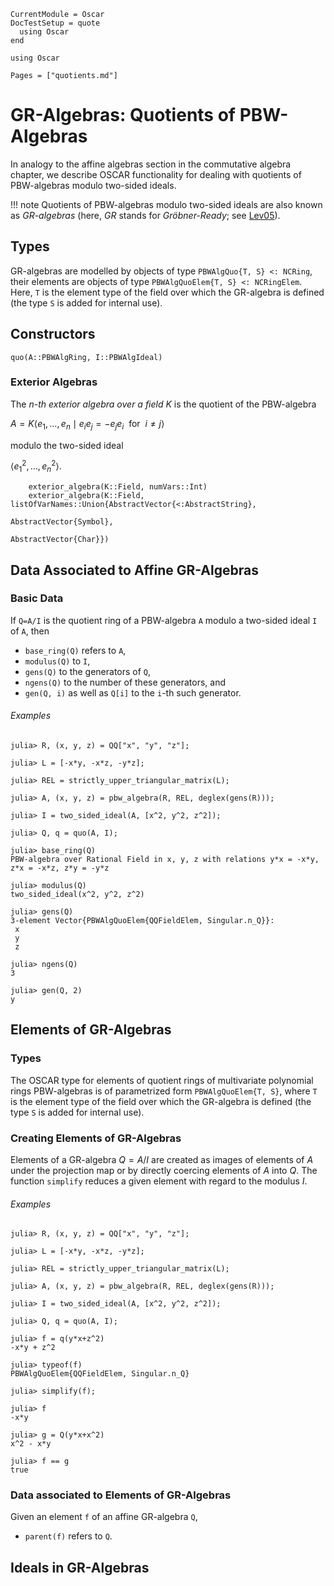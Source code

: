 ```@meta
CurrentModule = Oscar
DocTestSetup = quote
  using Oscar
end
```

```@setup oscar
using Oscar
```

```@contents
Pages = ["quotients.md"]
```

# GR-Algebras: Quotients of PBW-Algebras

In analogy to the affine algebras section in the commutative algebra chapter, we describe OSCAR
functionality for dealing with quotients of PBW-algebras modulo two-sided ideals.

!!! note
    Quotients of PBW-algebras modulo two-sided ideals are also known as *GR-algebras* (here, *GR*
    stands for *Gröbner-Ready*; see [Lev05](@cite)).

## Types

GR-algebras are modelled by objects of type `PBWAlgQuo{T, S} <: NCRing`, their elements are objects of type
`PBWAlgQuoElem{T, S} <: NCRingElem`. Here,  `T` is the element type of the field over which the GR-algebra
is defined (the type `S` is added for internal use).


## Constructors

```@docs
quo(A::PBWAlgRing, I::PBWAlgIdeal)
```

### Exterior Algebras

The *$n$-th exterior algebra over a field $K$* is the quotient of the PBW-algebra

$A=K \langle e_1,\dots, e_n \mid e_i e_j = - e_j e_i \ \text { for }\ i\neq j\rangle$

modulo the two-sided ideal

$\langle e_1^2,\dots, e_n^2\rangle.$

```@docs
    exterior_algebra(K::Field, numVars::Int)
    exterior_algebra(K::Field, listOfVarNames::Union{AbstractVector{<:AbstractString},
                                                     AbstractVector{Symbol},
                                                     AbstractVector{Char}})
```

## Data Associated to Affine GR-Algebras

### Basic Data

If `Q=A/I` is the quotient ring of a PBW-algebra `A` modulo a two-sided ideal `I` of `A`, then

- `base_ring(Q)` refers to `A`,
- `modulus(Q)` to `I`,
- `gens(Q)` to the generators of `Q`,
- `ngens(Q)` to the number of these generators, and
- `gen(Q, i)` as well as `Q[i]` to the `i`-th such generator.

###### Examples

```jldoctest
julia> R, (x, y, z) = QQ["x", "y", "z"];

julia> L = [-x*y, -x*z, -y*z];

julia> REL = strictly_upper_triangular_matrix(L);

julia> A, (x, y, z) = pbw_algebra(R, REL, deglex(gens(R)));

julia> I = two_sided_ideal(A, [x^2, y^2, z^2]);

julia> Q, q = quo(A, I);

julia> base_ring(Q)
PBW-algebra over Rational Field in x, y, z with relations y*x = -x*y, z*x = -x*z, z*y = -y*z

julia> modulus(Q)
two_sided_ideal(x^2, y^2, z^2)

julia> gens(Q)
3-element Vector{PBWAlgQuoElem{QQFieldElem, Singular.n_Q}}:
 x
 y
 z

julia> ngens(Q)
3

julia> gen(Q, 2)
y
```

## Elements of GR-Algebras

### Types

The OSCAR type for elements of quotient rings of  multivariate polynomial rings PBW-algebras is of
parametrized form `PBWAlgQuoElem{T, S}`, where `T` is the element type  of the
field over which the GR-algebra is defined (the type `S` is added for internal use).

### Creating Elements of GR-Algebras

Elements of a GR-algebra $Q = A/I$ are created as images of elements of $A$ under the projection map
or by directly coercing elements of $A$ into $Q$. The function `simplify` reduces a given element
with regard to the modulus $I$.

###### Examples

```jldoctest
julia> R, (x, y, z) = QQ["x", "y", "z"];

julia> L = [-x*y, -x*z, -y*z];

julia> REL = strictly_upper_triangular_matrix(L);

julia> A, (x, y, z) = pbw_algebra(R, REL, deglex(gens(R)));

julia> I = two_sided_ideal(A, [x^2, y^2, z^2]);

julia> Q, q = quo(A, I);

julia> f = q(y*x+z^2)
-x*y + z^2

julia> typeof(f)
PBWAlgQuoElem{QQFieldElem, Singular.n_Q}

julia> simplify(f);

julia> f
-x*y

julia> g = Q(y*x+x^2)
x^2 - x*y

julia> f == g
true
```

### Data associated to Elements of GR-Algebras

Given an element `f` of an affine  GR-algebra `Q`, 

- `parent(f)` refers to `Q`.

## Ideals in GR-Algebras

